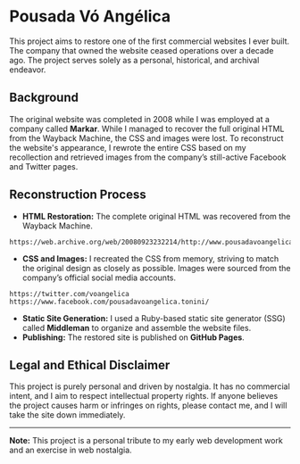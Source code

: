 # Pousada Vó Angélica

This project aims to restore one of the first commercial websites I ever built. The company that owned the website ceased operations over a decade ago. The project serves solely as a personal, historical, and archival endeavor.

## Background
The original website was completed in 2008 while I was employed at a company called **Markar**. While I managed to recover the full original HTML from the Wayback Machine, the CSS and images were lost. To reconstruct the website's appearance, I rewrote the entire CSS based on my recollection and retrieved images from the company’s still-active Facebook and Twitter pages.

## Reconstruction Process
- **HTML Restoration:** The complete original HTML was recovered from the Wayback Machine.

```
https://web.archive.org/web/20080923232214/http://www.pousadavoangelica.com.br:80/
```

- **CSS and Images:** I recreated the CSS from memory, striving to match the original design as closely as possible. Images were sourced from the company’s official social media accounts.

```
https://twitter.com/voangelica
https://www.facebook.com/pousadavoangelica.tonini/
```

- **Static Site Generation:** I used a Ruby-based static site generator (SSG) called **Middleman** to organize and assemble the website files.
- **Publishing:** The restored site is published on **GitHub Pages**.

## Legal and Ethical Disclaimer
This project is purely personal and driven by nostalgia. It has no commercial intent, and I aim to respect intellectual property rights. If anyone believes the project causes harm or infringes on rights, please contact me, and I will take the site down immediately.

---
**Note:** This project is a personal tribute to my early web development work and an exercise in web nostalgia.